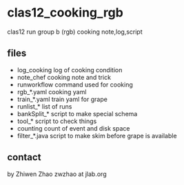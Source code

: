 # clas12_cooking_rgb

clas12 run group b (rgb) cooking note,log,script

##  files  
* log_cooking		log of cooking condition
* note_chef		cooking note and trick
* runworkflow           command used for cooking
* rgb_*.yaml		cooking yaml
* train_*.yaml		train yaml for grape
* runlist_*		list of runs
* bankSplit_*		script to make special schema
* tool_*		script to check things
* counting		count of event and disk space
* filter_*.java		script to make skim before grape is available

## contact
by Zhiwen Zhao  zwzhao at jlab.org
